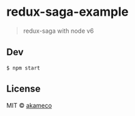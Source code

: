 # redux-saga-example

> redux-saga with node v6


## Dev

```
$ npm start
```

## License

MIT © [akameco](https://akameco.github.io)
